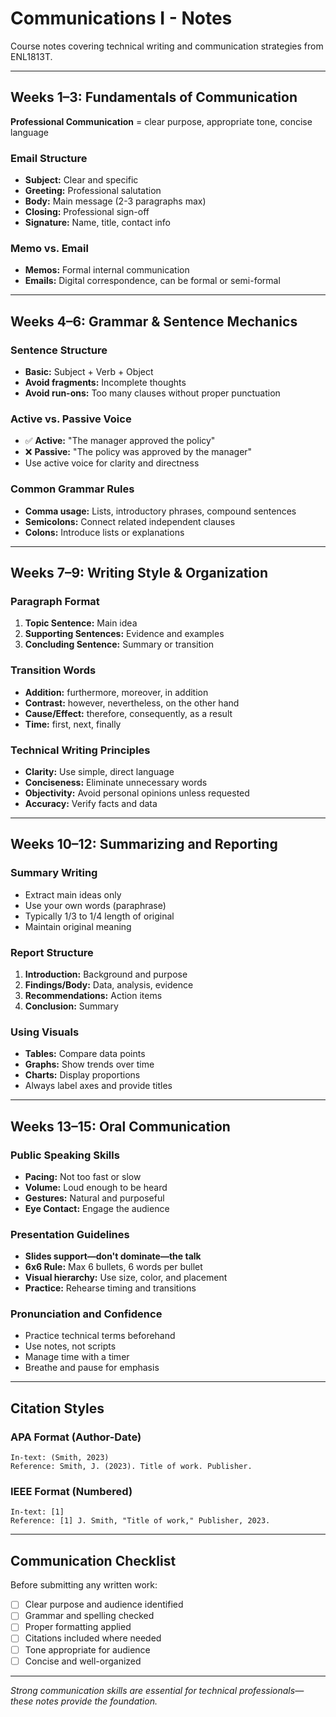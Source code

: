 # Communications I - Notes

Course notes covering technical writing and communication strategies from ENL1813T.

---

## Weeks 1–3: Fundamentals of Communication

**Professional Communication** = clear purpose, appropriate tone, concise language

### Email Structure
- **Subject:** Clear and specific
- **Greeting:** Professional salutation
- **Body:** Main message (2-3 paragraphs max)
- **Closing:** Professional sign-off
- **Signature:** Name, title, contact info

### Memo vs. Email
- **Memos:** Formal internal communication
- **Emails:** Digital correspondence, can be formal or semi-formal

---

## Weeks 4–6: Grammar & Sentence Mechanics

### Sentence Structure
- **Basic:** Subject + Verb + Object
- **Avoid fragments:** Incomplete thoughts
- **Avoid run-ons:** Too many clauses without proper punctuation

### Active vs. Passive Voice
- ✅ **Active:** "The manager approved the policy"
- ❌ **Passive:** "The policy was approved by the manager"
- Use active voice for clarity and directness

### Common Grammar Rules
- **Comma usage:** Lists, introductory phrases, compound sentences
- **Semicolons:** Connect related independent clauses
- **Colons:** Introduce lists or explanations

---

## Weeks 7–9: Writing Style & Organization

### Paragraph Format
1. **Topic Sentence:** Main idea
2. **Supporting Sentences:** Evidence and examples
3. **Concluding Sentence:** Summary or transition

### Transition Words
- **Addition:** furthermore, moreover, in addition
- **Contrast:** however, nevertheless, on the other hand
- **Cause/Effect:** therefore, consequently, as a result
- **Time:** first, next, finally

### Technical Writing Principles
- **Clarity:** Use simple, direct language
- **Conciseness:** Eliminate unnecessary words
- **Objectivity:** Avoid personal opinions unless requested
- **Accuracy:** Verify facts and data

---

## Weeks 10–12: Summarizing and Reporting

### Summary Writing
- Extract main ideas only
- Use your own words (paraphrase)
- Typically 1/3 to 1/4 length of original
- Maintain original meaning

### Report Structure
1. **Introduction:** Background and purpose
2. **Findings/Body:** Data, analysis, evidence
3. **Recommendations:** Action items
4. **Conclusion:** Summary

### Using Visuals
- **Tables:** Compare data points
- **Graphs:** Show trends over time
- **Charts:** Display proportions
- Always label axes and provide titles

---

## Weeks 13–15: Oral Communication

### Public Speaking Skills
- **Pacing:** Not too fast or slow
- **Volume:** Loud enough to be heard
- **Gestures:** Natural and purposeful
- **Eye Contact:** Engage the audience

### Presentation Guidelines
- **Slides support—don't dominate—the talk**
- **6x6 Rule:** Max 6 bullets, 6 words per bullet
- **Visual hierarchy:** Use size, color, and placement
- **Practice:** Rehearse timing and transitions

### Pronunciation and Confidence
- Practice technical terms beforehand
- Use notes, not scripts
- Manage time with a timer
- Breathe and pause for emphasis

---

## Citation Styles

### APA Format (Author-Date)
```
In-text: (Smith, 2023)
Reference: Smith, J. (2023). Title of work. Publisher.
```

### IEEE Format (Numbered)
```
In-text: [1]
Reference: [1] J. Smith, "Title of work," Publisher, 2023.
```

---

## Communication Checklist

Before submitting any written work:
- [ ] Clear purpose and audience identified
- [ ] Grammar and spelling checked
- [ ] Proper formatting applied
- [ ] Citations included where needed
- [ ] Tone appropriate for audience
- [ ] Concise and well-organized

---

*Strong communication skills are essential for technical professionals—these notes provide the foundation.*
